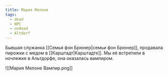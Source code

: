 ```yaml
---
title: Мария Мелоне
tags:
  - dead
  - NPC
  - undead
  - Altdorf
---
```

Бывшая служанка [[Семья фон Брюнер|семьи фон Брюнер]], продавала пирожки с медом в [[Карштадт|Карштадте]]. Мы её встретили в ночлежке в Альтдорфе, она оказалась вампиром.

![[Мария Мелоне Вампир.png]]